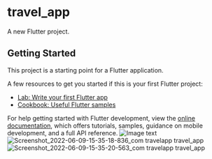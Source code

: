 # travel_app

A new Flutter project.

## Getting Started

This project is a starting point for a Flutter application.

A few resources to get you started if this is your first Flutter project:

- [Lab: Write your first Flutter app](https://docs.flutter.dev/get-started/codelab)
- [Cookbook: Useful Flutter samples](https://docs.flutter.dev/cookbook)

For help getting started with Flutter development, view the
[online documentation](https://docs.flutter.dev/), which offers tutorials,
samples, guidance on mobile development, and a full API reference.
![Image text](https://user-images.githubusercontent.com/71358808/172939844-26a7aa14-bccb-4581-a820-5a7e5841e441.jpg)
![Screenshot_2022-06-09-15-35-18-836_com travelapp travel_app](https://user-images.githubusercontent.com/71358808/172939851-da895019-2ab2-443a-9119-52b827afab28.jpg)
![Screenshot_2022-06-09-15-35-20-563_com travelapp travel_app](https://user-images.githubusercontent.com/71358808/172939854-5888f8b7-f76c-44a5-93d0-ca772e002f43.jpg)
